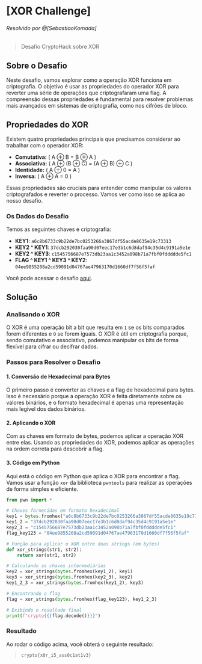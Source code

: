 
# [XOR Challenge]  
###### Resolvido por @[SebastiaoKomada]  
> Desafio CryptoHack sobre XOR

## Sobre o Desafio  
Neste desafio, vamos explorar como a operação XOR funciona em criptografia. O objetivo é usar as propriedades do operador XOR para reverter uma série de operações que criptografaram uma flag. A compreensão dessas propriedades é fundamental para resolver problemas mais avançados em sistemas de criptografia, como nos cifrões de bloco.

## Propriedades do XOR  
Existem quatro propriedades principais que precisamos considerar ao trabalhar com o operador XOR:

- **Comutativa:** \( A &#8853; B = B &#8853; A \)
- **Associativa:** \( A &#8853; (B &#8853; C) = (A &#8853; B) &#8853; C \)
- **Identidade:** \( A &#8853; 0 = A \)
- **Inversa:** \( A &#8853; A = 0 \)

Essas propriedades são cruciais para entender como manipular os valores criptografados e reverter o processo. Vamos ver como isso se aplica ao nosso desafio.

### Os Dados do Desafio
Temos as seguintes chaves e criptografia:

- **KEY1**: `a6c8b6733c9b22de7bc0253266a3867df55acde8635e19c73313`
- **KEY2 ^ KEY1**: `37dcb292030faa90d07eec17e3b1c6d8daf94c35d4c9191a5e1e`
- **KEY2 ^ KEY3**: `c1545756687e7573db23aa1c3452a098b71a7fbf0fddddde5fc1`
- **FLAG ^ KEY1 ^ KEY3 ^ KEY2**: `04ee9855208a2cd59091d04767ae47963170d1660df7f56f5faf`

Você pode acessar o desafio [aqui](https://cryptohack.org/courses/intro/xor1/).

## Solução

### Analisando o XOR  
O XOR é uma operação bit a bit que resulta em `1` se os bits comparados forem diferentes e `0` se forem iguais. O XOR é útil em criptografia porque, sendo comutativo e associativo, podemos manipular os bits de forma flexível para cifrar ou decifrar dados.

### Passos para Resolver o Desafio

#### 1. Conversão de Hexadecimal para Bytes
O primeiro passo é converter as chaves e a flag de hexadecimal para bytes. Isso é necessário porque a operação XOR é feita diretamente sobre os valores binários, e o formato hexadecimal é apenas uma representação mais legível dos dados binários.

#### 2. Aplicando o XOR  
Com as chaves em formato de bytes, podemos aplicar a operação XOR entre elas. Usando as propriedades do XOR, podemos aplicar as operações na ordem correta para descobrir a flag.

#### 3. Código em Python  
Aqui está o código em Python que aplica o XOR para encontrar a flag. Vamos usar a função `xor` da biblioteca `pwntools` para realizar as operações de forma simples e eficiente.

```python
from pwn import *

# Chaves fornecidas em formato hexadecimal
key1 = bytes.fromhex("a6c8b6733c9b22de7bc0253266a3867df55acde8635e19c73313")
key1_2 = "37dcb292030faa90d07eec17e3b1c6d8daf94c35d4c9191a5e1e"  
key2_3 = "c1545756687e7573db23aa1c3452a098b71a7fbf0fddddde5fc1"  
flag_key123 = "04ee9855208a2cd59091d04767ae47963170d1660df7f56f5faf"

# Função para aplicar o XOR entre duas strings (em bytes)
def xor_strings(str1, str2):
    return xor(str1, str2)

# Calculando as chaves intermediárias
key2 = xor_strings(bytes.fromhex(key1_2), key1)  
key3 = xor_strings(bytes.fromhex(key2_3), key2)  
key1_2_3 = xor_strings(bytes.fromhex(key1_2), key3)  

# Encontrando a flag
flag = xor_strings(bytes.fromhex(flag_key123), key1_2_3)

# Exibindo o resultado final
print(f"crypto{{{flag.decode()}}}")
```

### Resultado  
Ao rodar o código acima, você obterá o seguinte resultado:

>`crypto{x0r_i5_ass0c1at1v3}`

